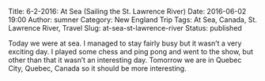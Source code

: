 Title: 6-2-2016: At Sea (Sailing the St. Lawrence River)
Date: 2016-06-02 19:00
Author: sumner
Category: New England Trip
Tags: At Sea, Canada, St. Lawrence River, Travel
Slug: at-sea-st-lawrence-river
Status: published

Today we were at sea. I managed to stay fairly busy but it wasn’t a very
exciting day. I played some chess and ping pong and went to the show,
but other than that it wasn’t an interesting day. Tomorrow we are in
Quebec City, Quebec, Canada so it should be more interesting.
